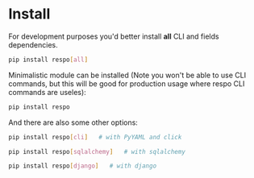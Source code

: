 # Install

For development purposes you'd better install **all** CLI and fields dependencies.

```bash
pip install respo[all]
```

Minimalistic module can be installed (Note you won't be able to use CLI commands, but this will be good for production usage where respo CLI commands are useles):

```bash
pip install respo
```

And there are also some other options:

```bash
pip install respo[cli]   # with PyYAML and click

pip install respo[sqlalchemy]   # with sqlalchemy

pip install respo[django]   # with django
```

<br>
<br>
<br>
